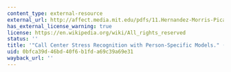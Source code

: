 ```yaml
---
content_type: external-resource
external_url: http://affect.media.mit.edu/pdfs/11.Hernandez-Morris-Picard-ACII.pdf
has_external_license_warning: true
license: https://en.wikipedia.org/wiki/All_rights_reserved
status: ''
title: '"Call Center Stress Recognition with Person-Specific Models." (PDF)'
uid: 0bfca39d-46bd-40f6-b1fd-a69c39a69e31
wayback_url: ''
---
```

